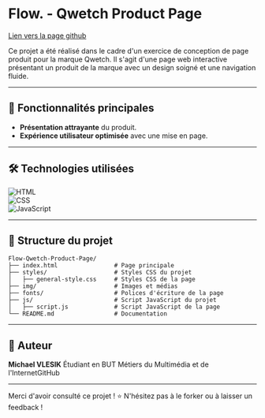 # Flow. - Qwetch Product Page

[Lien vers la page github](https://froostdev.github.io/Flow.-Qwetch-Product-Page/)

Ce projet a été réalisé dans le cadre d'un exercice de conception de page produit pour la marque Qwetch. Il s'agit d'une page web interactive présentant un produit de la marque avec un design soigné et une navigation fluide.

---

## 🌟 Fonctionnalités principales

- **Présentation attrayante** du produit.
- **Expérience utilisateur optimisée** avec une mise en page.

---

## 🛠️ Technologies utilisées

![HTML](https://img.shields.io/badge/HTML5-E34F26?style=for-the-badge&logo=html5&logoColor=white)  
![CSS](https://img.shields.io/badge/CSS3-1572B6?style=for-the-badge&logo=css3&logoColor=white)  
![JavaScript](https://img.shields.io/badge/JavaScript-F7DF1E?style=for-the-badge&logo=javascript&logoColor=black)  

---

## 📂 Structure du projet

```plaintext
Flow-Qwetch-Product-Page/
├── index.html                # Page principale
├── styles/                   # Styles CSS du projet
│   ├── general-style.css     # Styles CSS de la page
├── img/                      # Images et médias
├── fonts/                    # Polices d'écriture de la page
├── js/                       # Script JavaScript du projet
│   ├── script.js             # Script JavaScript de la page
└── README.md                 # Documentation
```

---

## 👤 Auteur

**Michael VLESIK**
Étudiant en BUT Métiers du Multimédia et de l'InternetGitHub

---

Merci d'avoir consulté ce projet ! ⭐ N'hésitez pas à le forker ou à laisser un feedback !
